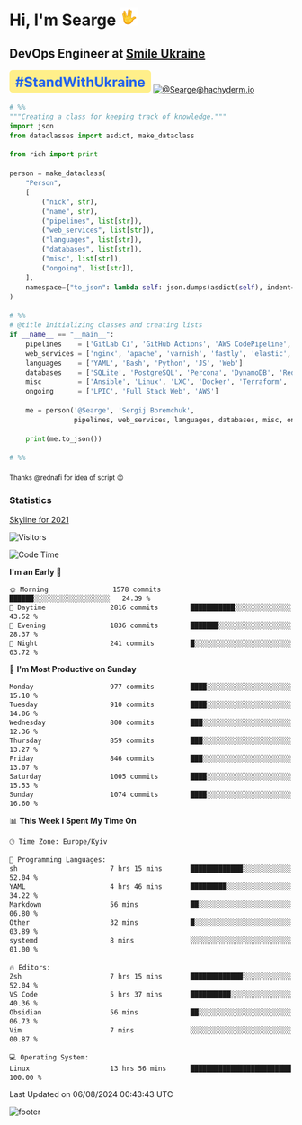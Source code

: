 # Hi, I'm Searge <img src="images/vulcan.webp" style="display: inline-block; margin: 0; height: 2rem" alt="Vulcan salute" />

## DevOps Engineer at [Smile Ukraine](https://smile-ukraine.com/en)

[![Stand With Ukraine](https://raw.githubusercontent.com/vshymanskyy/StandWithUkraine/main/badges/StandWithUkraine.svg)](https://stand-with-ukraine.pp.ua)
<a rel="me" href="https://hachyderm.io/@Searge">![@Searge@hachyderm.io](https://img.shields.io/badge/-@Searge-%232B90D9?logo=mastodon&logoColor=white)</a>

```python
# %%
"""Creating a class for keeping track of knowledge."""
import json
from dataclasses import asdict, make_dataclass

from rich import print

person = make_dataclass(
    "Person",
    [
        ("nick", str),
        ("name", str),
        ("pipelines", list[str]),
        ("web_services", list[str]),
        ("languages", list[str]),
        ("databases", list[str]),
        ("misc", list[str]),
        ("ongoing", list[str]),
    ],
    namespace={"to_json": lambda self: json.dumps(asdict(self), indent=4)},
)

# %%
# @title Initializing classes and creating lists
if __name__ == "__main__":
    pipelines    = ['GitLab Ci', 'GitHub Actions', 'AWS CodePipeline', 'Jenkins']
    web_services = ['nginx', 'apache', 'varnish', 'fastly', 'elastic', 'solr']
    languages    = ['YAML', 'Bash', 'Python', 'JS', 'Web']
    databases    = ['SQLite', 'PostgreSQL', 'Percona', 'DynamoDB', 'Redis']
    misc         = ['Ansible', 'Linux', 'LXC', 'Docker', 'Terraform', 'AWS']
    ongoing      = ['LPIC', 'Full Stack Web', 'AWS']

    me = person('@Searge', 'Sergij Boremchuk',
                pipelines, web_services, languages, databases, misc, ongoing)

    print(me.to_json())

# %%

```

<sub>Thanks @rednafi for idea of script :wink:</sub>

### Statistics

[Skyline for 2021](https://skyline.github.com/Searge/2021)

![Visitors](https://komarev.com/ghpvc/?username=searge&label=Profile%20views&color=0e75b6&style=flat) 
<!--START_SECTION:waka-->
![Code Time](http://img.shields.io/badge/Code%20Time-2%2C697%20hrs%2051%20mins-blue)

**I'm an Early 🐤** 

```text
🌞 Morning                1578 commits        ██████░░░░░░░░░░░░░░░░░░░   24.39 % 
🌆 Daytime                2816 commits        ███████████░░░░░░░░░░░░░░   43.52 % 
🌃 Evening                1836 commits        ███████░░░░░░░░░░░░░░░░░░   28.37 % 
🌙 Night                  241 commits         █░░░░░░░░░░░░░░░░░░░░░░░░   03.72 % 
```
📅 **I'm Most Productive on Sunday** 

```text
Monday                   977 commits         ████░░░░░░░░░░░░░░░░░░░░░   15.10 % 
Tuesday                  910 commits         ████░░░░░░░░░░░░░░░░░░░░░   14.06 % 
Wednesday                800 commits         ███░░░░░░░░░░░░░░░░░░░░░░   12.36 % 
Thursday                 859 commits         ███░░░░░░░░░░░░░░░░░░░░░░   13.27 % 
Friday                   846 commits         ███░░░░░░░░░░░░░░░░░░░░░░   13.07 % 
Saturday                 1005 commits        ████░░░░░░░░░░░░░░░░░░░░░   15.53 % 
Sunday                   1074 commits        ████░░░░░░░░░░░░░░░░░░░░░   16.60 % 
```


📊 **This Week I Spent My Time On** 

```text
🕑︎ Time Zone: Europe/Kyiv

💬 Programming Languages: 
sh                       7 hrs 15 mins       █████████████░░░░░░░░░░░░   52.04 % 
YAML                     4 hrs 46 mins       █████████░░░░░░░░░░░░░░░░   34.22 % 
Markdown                 56 mins             ██░░░░░░░░░░░░░░░░░░░░░░░   06.80 % 
Other                    32 mins             █░░░░░░░░░░░░░░░░░░░░░░░░   03.89 % 
systemd                  8 mins              ░░░░░░░░░░░░░░░░░░░░░░░░░   01.00 % 

🔥 Editors: 
Zsh                      7 hrs 15 mins       █████████████░░░░░░░░░░░░   52.04 % 
VS Code                  5 hrs 37 mins       ██████████░░░░░░░░░░░░░░░   40.36 % 
Obsidian                 56 mins             ██░░░░░░░░░░░░░░░░░░░░░░░   06.73 % 
Vim                      7 mins              ░░░░░░░░░░░░░░░░░░░░░░░░░   00.87 % 

💻 Operating System: 
Linux                    13 hrs 56 mins      █████████████████████████   100.00 % 
```


 Last Updated on 06/08/2024 00:43:43 UTC
<!--END_SECTION:waka-->

![footer](https://capsule-render.vercel.app/api?type=waving&color=gradient&customColorList=14,21&height=82&section=footer)
